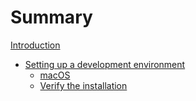 # Summary
[Introduction](README.md)
- [Setting up a development environment](01-setup/README.md)
    - [macOS](01-setup/macos.md)
    - [Verify the installation](01-setup/verify.md)
